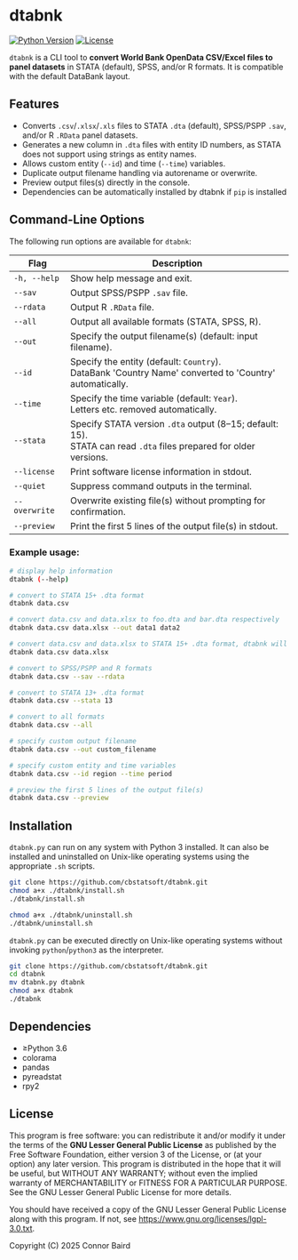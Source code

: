 
# dtabnk

[![Python Version](https://img.shields.io/badge/python-3.6%2B-blue.svg)](https://www.python.org/downloads/release/python-360/)  [![License](https://img.shields.io/badge/license-LGPL%20v3-blue.svg)](https://www.gnu.org/licenses/lgpl-3.0.txt)  

`dtabnk` is a CLI tool to **convert World Bank OpenData CSV/Excel files to panel datasets** in STATA (default), SPSS, and/or R formats. It is compatible with the default DataBank layout.

## Features
- Converts `.csv`/`.xlsx`/`.xls` files to STATA `.dta` (default), SPSS/PSPP `.sav`, and/or R `.RData` panel datasets.
- Generates a new column in `.dta` files with entity ID numbers, as STATA does not support using strings as entity names.
- Allows custom entity (`--id`) and time (`--time`) variables.
- Duplicate output filename handling via autorename or overwrite.
- Preview output files(s) directly in the console.
- Dependencies can be automatically installed by dtabnk if `pip` is installed
## Command-Line Options

The following run options are available for `dtabnk`:

| Flag              | Description                                                                                                 |
|-------------------|-------------------------------------------------------------------------------------------------------------|
| `-h, --help`      | Show help message and exit.                                                                             |
| `--sav`           | Output SPSS/PSPP `.sav` file.                                                                               |
| `--rdata`         | Output R `.RData` file.                                                                                     |
| `--all`           | Output all available formats (STATA, SPSS, R).                                                              |
| `--out`       | Specify the output filename(s) (default: input filename).                                                      |
| `--id`         | Specify the entity (default: `Country`).<br>DataBank 'Country Name' converted to 'Country' automatically.                 |
| `--time`     | Specify the time variable (default: `Year`).<br>Letters etc. removed automatically.                 |
| `--stata`   | Specify STATA version `.dta` output (8–15; default: 15).<br>STATA can read `.dta` files prepared for older versions. |
| `--license`       | Print software license information in stdout.                                                                  |
| `--quiet`         | Suppress command outputs in the terminal.                                                   |
| `--overwrite`     | Overwrite existing file(s) without prompting for confirmation.                                               |
| `--preview`       | Print the first 5 lines of the output file(s) in stdout.                            |

### Example usage:

```bash
# display help information
dtabnk (--help)

# convert to STATA 15+ .dta format
dtabnk data.csv

# convert data.csv and data.xlsx to foo.dta and bar.dta respectively
dtabnk data.csv data.xlsx --out data1 data2

# convert data.csv and data.xlsx to STATA 15+ .dta format, dtabnk will ask if you wish to overwrite, rename to data_1, or skip data.xlsx (O/R/S)
dtabnk data.csv data.xlsx

# convert to SPSS/PSPP and R formats
dtabnk data.csv --sav --rdata

# convert to STATA 13+ .dta format
dtabnk data.csv --stata 13

# convert to all formats
dtabnk data.csv --all

# specify custom output filename
dtabnk data.csv --out custom_filename

# specify custom entity and time variables
dtabnk data.csv --id region --time period

# preview the first 5 lines of the output file(s)
dtabnk data.csv --preview
```
## Installation
`dtabnk.py` can run on any system with Python 3 installed. It can also be installed and uninstalled on Unix-like operating systems using the appropriate `.sh` scripts.
```bash
git clone https://github.com/cbstatsoft/dtabnk.git
chmod a+x ./dtabnk/install.sh
./dtabnk/install.sh

chmod a+x ./dtabnk/uninstall.sh
./dtabnk/uninstall.sh
```
`dtabnk.py` can be executed directly on Unix-like operating systems without invoking `python`/`python3` as the interpreter.
```bash
git clone https://github.com/cbstatsoft/dtabnk.git
cd dtabnk
mv dtabnk.py dtabnk
chmod a+x dtabnk
./dtabnk
```
## Dependencies
- ≥Python 3.6
- colorama
- pandas
- pyreadstat
- rpy2
## License
This program is free software: you can redistribute it and/or modify it under the terms of the **GNU Lesser General Public License** as published by the Free Software Foundation, either version 3 of the License, or (at your option) any later version. This program is distributed in the hope that it will be useful, but WITHOUT ANY WARRANTY; without even the implied warranty of MERCHANTABILITY or FITNESS FOR A PARTICULAR PURPOSE. See the GNU Lesser General Public License for more details.

You should have received a copy of the GNU Lesser General Public License along with this program. If not, see <https://www.gnu.org/licenses/lgpl-3.0.txt>.

Copyright (C) 2025 Connor Baird
